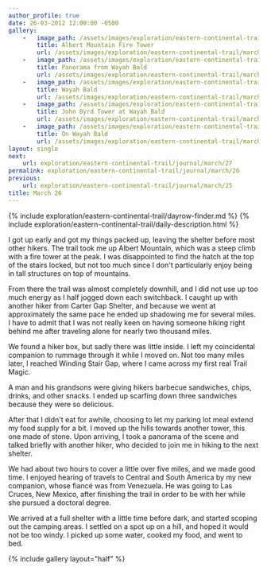 ```yaml
---
author_profile: true
date: 26-03-2012 12:00:00 -0500
gallery:
    -   image_path: /assets/images/exploration/eastern-continental-trail/march/small/26-1.jpg
        title: Albert Mountain Fire Tower
        url: /assets/images/exploration/eastern-continental-trail/march/large/26-1.jpg
    -   image_path: /assets/images/exploration/eastern-continental-trail/march/small/26-2.jpg
        title: Panorama from Wayah Bald
        url: /assets/images/exploration/eastern-continental-trail/march/large/26-2.jpg
    -   image_path: /assets/images/exploration/eastern-continental-trail/march/small/26-3.jpg
        title: Wayah Bald
        url: /assets/images/exploration/eastern-continental-trail/march/large/26-3.jpg
    -   image_path: /assets/images/exploration/eastern-continental-trail/march/small/26-4.jpg
        title: John Byrd Tower at Wayah Bald
        url: /assets/images/exploration/eastern-continental-trail/march/large/26-4.jpg
    -   image_path: /assets/images/exploration/eastern-continental-trail/march/small/26-5.jpg
        title: On Wayah Bald
        url: /assets/images/exploration/eastern-continental-trail/march/large/26-5.jpg
layout: single
next:
    url: exploration/eastern-continental-trail/journal/march/27
permalink: exploration/eastern-continental-trail/journal/march/26
previous:
    url: exploration/eastern-continental-trail/journal/march/25
title: March 26
---
```

{% include exploration/eastern-continental-trail/dayrow-finder.md %}
{% include exploration/eastern-continental-trail/daily-description.html %}

I got up early and got my things packed up, leaving the shelter before most other hikers. The trail took me up Albert Mountain, which was a steep climb with a fire tower at the peak. I was disappointed to find the hatch at the top of the stairs locked, but not too much since I don't particularly enjoy being in tall structures on top of mountains.

From there the trail was almost completely downhill, and I did not use up too much energy as I half jogged down each switchback. I caught up with another hiker from Carter Gap Shelter, and because we went at approximately the same pace he ended up shadowing me for several miles. I have to admit that I was not really keen on having someone hiking right behind me after traveling alone for nearly two thousand miles.

We found a hiker box, but sadly there was little inside. I left my coincidental companion to rummage through it while I moved on. Not too many miles later, I reached Winding Stair Gap, where I came across my first real Trail Magic.

A man and his grandsons were giving hikers barbecue sandwiches, chips, drinks, and other snacks. I ended up scarfing down three sandwiches because they were so delicious.

After that I didn't eat for awhile, choosing to let my parking lot meal extend my food supply for a bit. I moved up the hills towards another tower, this one made of stone. Upon arriving, I took a panorama of the scene and talked briefly with another hiker, who decided to join me in hiking to the next shelter.

We had about two hours to cover a little over five miles, and we made good time. I enjoyed hearing of travels to Central and South America by my new companion, whose fiancé was from Venezuela. He was going to Las Cruces, New Mexico, after finishing the trail in order to be with her while she pursued a doctoral degree.

We arrived at a full shelter with a little time before dark, and started scoping out the camping areas. I settled on a spot up on a hill, and hoped it would not be too windy. I picked up some water, cooked my food, and went to bed.

{% include gallery layout="half" %}